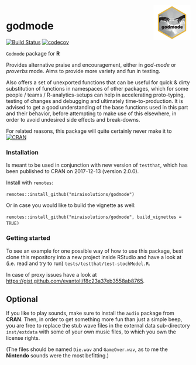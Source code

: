 <img src="man/figures/godmode.png" align="right" width="20%" height="auto"/>

# godmode
[![Build Status](https://travis-ci.org/miraisolutions/godmode.svg?branch=master)](https://travis-ci.org/miraisolutions/godmode)
[![codecov](https://codecov.io/gh/miraisolutions/godmode/branch/master/graph/badge.svg)](https://codecov.io/gh/miraisolutions/godmode)

`Godmode` package for **R**

Provides alternative praise and encouragement, either in *god-mode* or *proverbs* mode.
Aims to provide more variety and fun in testing.

Also offers a set of unexported functions that can be useful for quick & dirty substitution of functions in namespaces of other packages, which for some people / teams / R-analytics-setups can help in accelerating proto-typing, testing of changes and debugging and ultimately time-to-production.
It is advised to get a good understanding of the base functions used in this part and their behavior, before attempting to make use of this elsewhere, in order to avoid undesired side effects and break-downs.

For related reasons, this package will quite certainly never make it to 
[![CRAN](http://www.r-pkg.org/badges/version/godmode)](https://cran.r-project.org/package=godmode) <!--[![Downloads](http://cranlogs.r-pkg.org/badges/godmode?color=brightgreen)](http://www.r-pkg.org/pkg/godmode)-->

### Installation
Is meant to be used in conjunction with new version of `testthat`, which has been published to CRAN on 2017-12-13 (version 2.0.0).

Install with `remotes`:

`remotes::install_github("miraisolutions/godmode")`

Or in case you would like to build the vignette as well:

`remotes::install_github("miraisolutions/godmode", build_vignettes = TRUE)`

### Getting started
To see an example for one possible way of how to use this package, best clone this repository into a new project inside RStudio and have a look at (i.e. read and try to run) `tests/testthat/test-stochModel.R`.

In case of proxy issues have a look at https://gist.github.com/evantoli/f8c23a37eb3558ab8765.

## Optional
If you like to play sounds, make sure to install the `audio` package from **CRAN**.
Then, in order to get something more fun than just a simple beep, you are free to replace the stub wave files in the external data sub-directory `inst/extdata` with some of your own music files, to which you own the license rights.

(The files should be named `Die.wav` and `GameOver.wav`, as to me the **Nintendo** sounds were the most befitting.)
